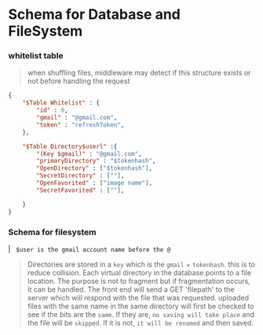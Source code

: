# Schema for Database and FileSystem

### whitelist table
> when shuffling files, middleware may
> detect if this structure exists or not 
> before handling the request
```json
{
    "$Table Whitelist" : {
        "id" : 0,
        "gmail" : "@gmail.com",
        "token" : "refreshToken",
    },

    "$Table Directory$userl" :{
        "(Key $gmail)" : "@gmail.com",
        "primaryDirectory" : "$tokenhash",
        "OpenDirectory" : ["$tokenhash"],
        "SecretDirectory" : [""],
        "OpenFavorited" : ["image name"],
        "SecretFavorited" : [""],

    }
}
```
### Schema for filesystem

| ` $user is the gmail account name before the @`

> Directories are stored in a `key` which is the 
> `gmail` + `tokenhash`. this is to reduce collision.
> Each virtual directory in the database points to a file
> location. The purpose is not to fragment but if fragmentation occurs, it can be handled.
> The front end will send a GET 'filepath' to the server which will respond with the file that was requested.
> uploaded files with the same name in the same directory will first be checked to see if the bits are the `same`. If they are, `no saving will take place` and the file will be `skipped`. If it is not, `it will be renamed` and then saved.
